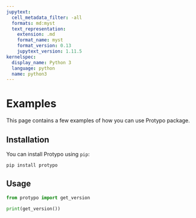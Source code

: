 ```yaml
---
jupytext:
  cell_metadata_filter: -all
  formats: md:myst
  text_representation:
    extension: .md
    format_name: myst
    format_version: 0.13
    jupytext_version: 1.11.5
kernelspec:
  display_name: Python 3
  language: python
  name: python3
---
```


# Examples

This page contains a few examples of how you can use Protypo package.

## Installation

You can install Protypo using `pip`:

```{code-cell}
pip install protypo
```

## Usage

```python
from protypo import get_version

print(get_version())
```
